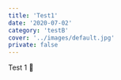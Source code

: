 ```yaml
---
title: 'Test1'
date: '2020-07-02'
category: 'testB'
cover: '../images/default.jpg'
private: false
---
```


Test 1 🍪
